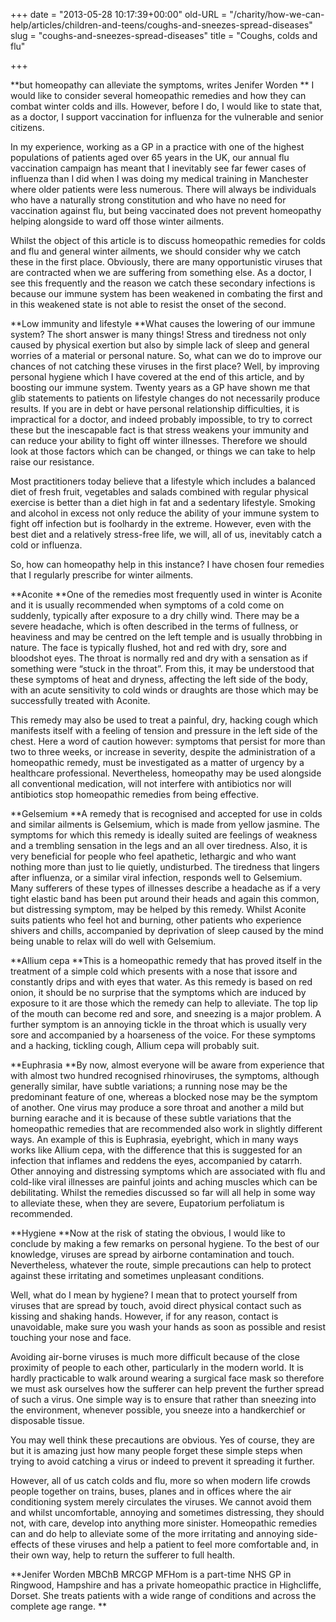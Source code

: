 +++
date = "2013-05-28 10:17:39+00:00"
old-URL = "/charity/how-we-can-help/articles/children-and-teens/coughs-and-sneezes-spread-diseases"
slug = "coughs-and-sneezes-spread-diseases"
title = "Coughs, colds and flu"

+++

**but homeopathy can alleviate the symptoms, writes Jenifer Worden
**
I would like to consider several homeopathic remedies and how they can combat winter colds and ills. However, before I do, I would like to state that, as a doctor, I support vaccination for influenza for the vulnerable and senior citizens.

In my experience, working as a GP in a practice with one of the highest populations of patients aged over 65 years in the UK, our annual flu vaccination campaign has meant that I inevitably see far fewer cases of influenza than I did when I was doing my medical training in Manchester where older patients were less numerous. There will always be individuals who have a naturally strong constitution and who have no need for vaccination against flu, but being vaccinated does not prevent homeopathy helping alongside to ward off those winter ailments.

Whilst the object of this article is to discuss homeopathic remedies for colds and flu and general winter ailments, we should consider why we catch these in the first place. Obviously, there are many opportunistic viruses that are contracted when we are suffering from something else. As a doctor, I see this frequently and the reason we catch these secondary infections is because our immune system has been weakened in combating the first and in this weakened state is not able to resist the onset of the second.

**Low immunity and lifestyle
**What causes the lowering of our immune system? The short answer is many things! Stress and tiredness not only caused by physical exertion but also by simple lack of sleep and general worries of a material or personal nature. So, what can we do to improve our chances of not catching these viruses in the first place? Well, by improving personal hygiene which I have covered at the end of this article, and by boosting our immune system. Twenty years as a GP have shown me that glib statements to patients on lifestyle changes do not necessarily produce results. If you are in debt or have personal relationship difficulties, it is impractical for a doctor, and indeed probably impossible, to try to correct these but the inescapable fact is that stress weakens your immunity and can reduce your ability to fight off winter illnesses. Therefore we should look at those factors which can be changed, or things we can take to help raise our resistance.

Most practitioners today believe that a lifestyle which includes a balanced diet of fresh fruit, vegetables and salads combined with regular physical exercise is better than a diet high in fat and a sedentary lifestyle. Smoking and alcohol in excess not only reduce the ability of your immune system to fight off infection but is foolhardy in the extreme. However, even with the best diet and a relatively stress-free life, we will, all of us, inevitably catch a cold or influenza.

So, how can homeopathy help in this instance? I have chosen four remedies that I regularly prescribe for winter ailments.

**Aconite
**One of the remedies most frequently used in winter is Aconite and it is usually recommended when symptoms of a cold come on suddenly, typically after exposure to a dry chilly wind. There may be a severe headache, which is often described in the terms of fullness, or heaviness and may be centred on the left temple and is usually throbbing in nature. The face is typically flushed, hot and red with dry, sore and bloodshot eyes. The throat is normally red and dry with a sensation as if something were “stuck in the throat”. From this, it may be understood that these symptoms of heat and dryness, affecting the left side of the body, with an acute sensitivity to cold winds or draughts are those which may be successfully treated with Aconite.

This remedy may also be used to treat a painful, dry, hacking cough which manifests itself with a feeling of tension and pressure in the left side of the chest. Here a word of caution however: symptoms that persist for more than two to three weeks, or increase in severity, despite the administration of a homeopathic remedy, must be investigated as a matter of urgency by a healthcare professional.
Nevertheless, homeopathy may be used alongside all conventional medication, will not interfere with antibiotics nor will antibiotics stop homeopathic remedies from being effective.

**Gelsemium
**A remedy that is recognised and accepted for use in colds and similar ailments is Gelsemium, which is made from yellow jasmine. The symptoms for which this remedy is ideally suited are feelings of weakness and a trembling sensation in the legs and an all over tiredness. Also, it is very beneficial for people who feel apathetic, lethargic and who want nothing more than just to lie quietly, undisturbed. The tiredness that lingers after influenza, or a similar viral infection, responds well to Gelsemium. Many sufferers of these types of illnesses describe a headache as if a very tight elastic band has been put around their heads and again this common, but distressing symptom, may be helped by this remedy. Whilst Aconite suits patients who feel hot and burning, other patients who experience shivers and chills, accompanied by deprivation of sleep caused by the mind being unable to relax will do well with Gelsemium.

**Allium cepa
**This is a homeopathic remedy that has proved itself in the treatment of a simple cold which presents with a nose that issore and constantly drips and with eyes that water. As this remedy is based on red onion, it should be no surprise that the symptoms which are induced by exposure to it are those which the remedy can help to alleviate. The top lip of the mouth can become red and sore, and sneezing is a major problem. A further symptom is an annoying tickle in the throat which is usually very sore and accompanied by a hoarseness of the voice. For these symptoms and a hacking, tickling cough, Allium cepa will probably suit.

**Euphrasia
**By now, almost everyone will be aware from experience that with almost two hundred recognised rhinoviruses, the symptoms, although generally similar, have subtle variations; a running nose may be the predominant feature of one, whereas a blocked nose may be the symptom of another. One virus may produce a sore throat and another a mild but burning earache and it is because of these subtle variations that the homeopathic remedies that are recommended also work in slightly different ways. An example of this is Euphrasia, eyebright, which in many ways works like Allium cepa, with the difference that this is suggested for an infection that inflames and reddens the eyes, accompanied by catarrh. Other annoying and distressing symptoms which are associated with flu and cold-like viral illnesses are painful joints and aching muscles which can be debilitating. Whilst the remedies discussed so far will all help in some way to alleviate these, when they are severe, Eupatorium perfoliatum is recommended.

**Hygiene
**Now at the risk of stating the obvious, I would like to conclude by making a few remarks on personal hygiene. To the best of our knowledge, viruses are spread by airborne contamination and touch. Nevertheless, whatever the route, simple precautions can help to protect against these irritating and sometimes unpleasant conditions.

Well, what do I mean by hygiene? I mean that to protect yourself from viruses that are spread by touch, avoid direct physical contact such as kissing and shaking hands. However, if for any reason, contact is unavoidable, make sure you wash your hands as soon as possible and resist touching your nose and face.

Avoiding air-borne viruses is much more difficult because of the close proximity of people to each other, particularly in the modern world. It is hardly practicable to walk around wearing a surgical face mask so therefore we must ask ourselves how the sufferer can help prevent the further spread of such a virus. One simple way is to ensure that rather than sneezing into the environment, whenever possible, you sneeze into a handkerchief or disposable tissue.

You may well think these precautions are obvious. Yes of course, they are but it is amazing just how many people forget these simple steps when trying to avoid catching a virus or indeed to prevent it spreading it further.

However, all of us catch colds and flu, more so when modern life crowds people together on trains, buses, planes and in offices where the air conditioning system merely circulates the viruses. We cannot avoid them and whilst uncomfortable, annoying and sometimes distressing, they should not, with care, develop into anything more sinister. Homeopathic remedies can and do help to alleviate some of the more irritating and annoying side-effects of these viruses and help a patient to feel more comfortable and, in their own way, help to return the sufferer to full health.

**Jenifer Worden MBChB MRCGP MFHom is a part-time NHS GP in Ringwood, Hampshire and has a private homeopathic practice in Highcliffe, Dorset. She treats patients with a wide range of conditions and across the complete age range.
**
